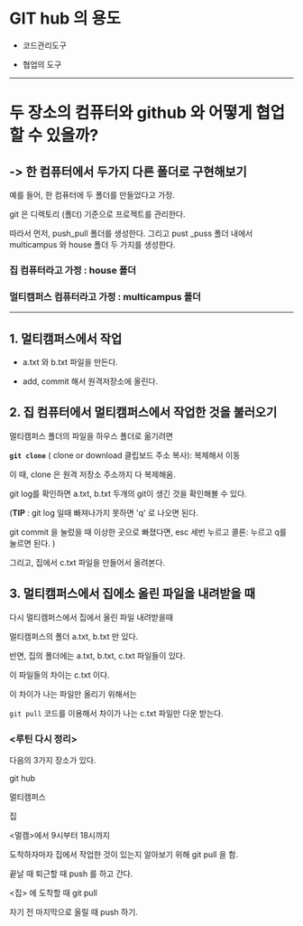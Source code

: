 # GIT hub 의 용도

- 코드관리도구

- 협업의 도구 

------------



# 두 장소의 컴퓨터와 github 와 어떻게 협업할 수 있을까? 

## -> 한 컴퓨터에서 두가지 다른 폴더로 구현해보기

예를 들어,  한 컴퓨터에 두 폴더를 만들었다고 가정.

git 은 디렉토리 (폴더) 기준으로 프로젝트를 관리한다. 

따라서 먼저, push_pull 폴더를 생성한다.  그리고 pust _puss 폴더 내에서 multicampus 와 house 폴더 두 가지를 생성한다.



### 집 컴퓨터라고 가정 : house 폴더

### 멀티캠퍼스 컴퓨터라고 가정 : multicampus 폴더

----------------



## 1. 멀티캠퍼스에서 작업

- a.txt 와 b.txt 파일을 만든다.

- add, commit 해서 원격저장소에 올린다. 



## 2. 집 컴퓨터에서 멀티캠퍼스에서 작업한 것을 불러오기

멀티캠퍼스 폴더의 파일을  하우스 폴더로 옮기려면 

**`git clone`** (  clone or download 클립보드 주소 복사): 복제해서 이동 

이 때, clone 은 원격 저장소 주소까지 다 복제해옴. 

git log를 확인하면 a.txt, b.txt 두개의 git이 생긴 것을 확인해볼 수 있다. 



(**TIP** : git log 일때 빠져나가지 못하면 'q' 로 나오면 된다. 

git commit 을 눌렀을 때 이상한 곳으로 빠졌다면,  esc 세번 누르고 콜론: 누르고 q를 눌르면 된다. )



그리고, 집에서 c.txt 파일을 만들어서 올려본다. 





## 3. 멀티캠퍼스에서 집에소 올린 파일을 내려받을 때

다시 멀티캠퍼스에서 집에서 올린 파일 내려받을때

멀티캠퍼스의 폴더 a.txt, b.txt 만 있다. 

반면, 집의 폴더에는 a.txt, b.txt, c.txt 파일들이 있다.

이 파일들의 차이는 c.txt 이다.

이 차이가 나는 파일만 올리기 위해서는

`git pull`   코드를 이용해서 차이가 나는 c.txt  파일만 다운 받는다. 



###  <루틴 다시 정리>

다음의 3가지 장소가 있다. 

git hub

멀티캠퍼스

집



<멀캠>에서 9시부터 18시까지 

도착하자마자 집에서 작업한 것이 있는지 알아보기 위해 git pull 을 함.

끝날 때 퇴근할 때 push 를 하고 간다. 



<집> 에 도착할 때 git pull

자기 전 마지막으로 올릴 때 push 하기. 





